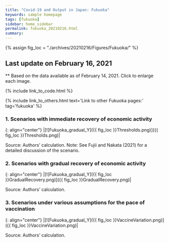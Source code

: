 ```yaml
---
title: "Covid-19 and Output in Japan: Fukuoka"
keywords: sample homepage
tags: [fukuoka]
sidebar: home_sidebar
permalink: fukuoka_20210216.html
summary:
---
```


{% assign fig_loc = "./archives/20210216/Figures/Fukuoka/" %}

## Last update on February 16, 2021
** Based on the data available as of February 14, 2021. Click to enlarge each image.

{% include link_to_code.html %}

{% include link_to_others.html text='Link to other Fukuoka pages:' tag='fukuoka' %}

### 1. Scenarios with immediate recovery of economic activity

{: align="center"}
|[![Fukuoka_gradual_Y]({{ fig_loc }}Thresholds.png)]({{ fig_loc }}Thresholds.png)|

Source: Authors’ calculation.
Note:	See Fujii and Nakata (2021) for a detailed discussion of the scenario.

### 2. Scenarios with gradual recovery of economic activity

{: align="center"}
|[![Fukuoka_gradual_Y]({{ fig_loc }}GradualRecovery.png)]({{ fig_loc }}GradualRecovery.png)|

Source: Authors’ calculation.

### 3. Scenarios under various assumptions for the pace of vaccination

{: align="center"}
|[![Fukuoka_gradual_Y]({{ fig_loc }}VaccineVariation.png)]({{ fig_loc }}VaccineVariation.png)|

Source: Authors’ calculation.
